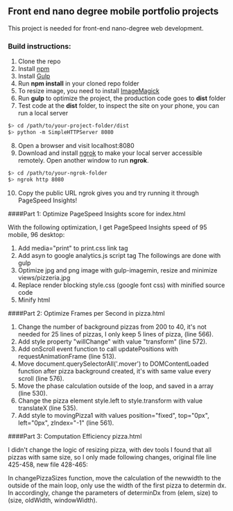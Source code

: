 ## Front end nano degree mobile portfolio projects

This project is needed for front-end nano-degree web development.

### Build instructions:

1. Clone the repo
2. Install [npm](https://github.com/npm/npm)
3. Install [Gulp](https://github.com/gulpjs/gulp/blob/master/docs/getting-started.md)
4. Run **npm install** in your cloned repo folder
5. To resize image, you need to install [ImageMagick](http://www.imagemagick.org/script/binary-releases.php)
6. Run **gulp** to optimize the project, the production code goes to **dist** folder
7. Test code at the **dist** folder, to inspect the site on your phone, you can run a local server

  ```bash
  $> cd /path/to/your-project-folder/dist
  $> python -m SimpleHTTPServer 8080
  ```

8. Open a browser and visit localhost:8080
9. Download and install [ngrok](https://ngrok.com/) to make your local server accessible remotely. Open another window to run **ngrok**.

  ``` bash
  $> cd /path/to/your-ngrok-folder
  $> ngrok http 8080
  ```

10. Copy the public URL ngrok gives you and try running it through PageSpeed Insights!


####Part 1: Optimize PageSpeed Insights score for index.html

With the following optimization, I get PageSpeed Insights speed of 95 mobile, 96 desktop:
 
1. Add media="print" to print.css link tag
2. Add asyn to google analytics.js script tag
The followings are done with gulp
3. Optimize jpg and png image with gulp-imagemin, resize and minimize views/pizzeria.jpg
4. Replace render blocking style.css (google font css) with minified source code
5. Minify html


####Part 2: Optimize Frames per Second in pizza.html

1. Change the number of background pizzas from 200 to 40, it's not needed for 25 lines of pizzas, I only keep 5 lines of pizza, (line 566).
2. Add style property "willChange" with value "transform" (line 572).
3. Add onScroll event function to call updatePositions with requestAnimationFrame (line 513).
4. Move document.querySelectorAll('.mover') to DOMContentLoaded function after pizza background created, it's with same value every scroll (line 576).
5. Move the phase calculation outside of the loop, and saved in a array (line 530).
6. Change the pizza element style.left to style.transform with value translateX (line 535).
7. Add style to movingPizza1 with values position="fixed", top="0px", left="0px", zIndex="-1" (line 561).


####Part 3: Computation Efficiency pizza.html

I didn't change the logic of resizing pizza, with dev tools I found that all pizzas with same size, so I only made following changes, original file line 425-458, new file 428-465:

In changePizzaSizes function, move the calculation of the newwidth to the outside of the main loop, only use the width of the first pizza to determin dx. In accordingly, change the parameters of determinDx from (elem, size) to (size, oldWidth, windowWidth).